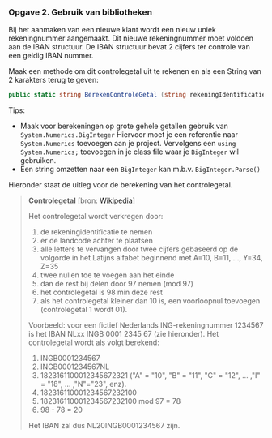 ### Opgave 2. Gebruik van bibliotheken

Bij het aanmaken van een nieuwe klant wordt een nieuw uniek rekeningnummer aangemaakt.
Dit nieuwe rekeningnummer moet voldoen aan de IBAN structuur.
De IBAN structuur bevat 2 cijfers ter controle van een geldig IBAN nummer.

Maak een methode om dit controlegetal uit te rekenen en als een String
van 2 karakters terug te geven:

```C#
public static string BerekenControleGetal (string rekeningIdentificatie, string landcode)
```

Tips:
- Maak voor berekeningen op grote gehele getallen gebruik van `System.Numerics.BigInteger`
Hiervoor moet je een referentie naar `System.Numerics` toevoegen aan je project.
Vervolgens een `using System.Numerics;` toevoegen in je class file waar
je `BigInteger` wil gebruiken.
- Een string omzetten naar een `BigInteger` kan m.b.v. `BigInteger.Parse()`

Hieronder staat de uitleg voor de berekening van het controlegetal.

>**Controlegetal**
>\[bron: [Wikipedia](https://nl.wikipedia.org/wiki/International_Bank_Account_Number#Structuur)\]
>
>Het controlegetal wordt verkregen door:
>1.	de rekeningidentificatie te nemen
>2.	er de landcode achter te plaatsen
>3.	alle letters te vervangen door twee cijfers gebaseerd op de volgorde in het
>Latijns alfabet beginnend met A=10, B=11, ..., Y=34, Z=35
>4.	twee nullen toe te voegen aan het einde
>5.	dan de rest bij delen door 97 nemen (mod 97)
>6.	het controlegetal is 98 min deze rest
>7.	als het controlegetal kleiner dan 10 is, een voorloopnul toevoegen
>(controlegetal 1 wordt 01).
>
>Voorbeeld: voor een fictief Nederlands ING-rekeningnummer 1234567 is het
>IBAN NLxx INGB 0001 2345 67 (zie hieronder). Het controlegetal wordt als volgt berekend:
>
>1.	INGB0001234567
>2.	INGB0001234567NL
>3.	1823161100012345672321 ("A" = "10", "B" = "11", "C" = "12", ... ,"I" = "18", ... ,"N"="23", enz).
>4.	182316110001234567232100
>5.	182316110001234567232100 mod 97 = 78
>6.	98 - 78 = 20
>
>Het IBAN zal dus NL20INGB0001234567 zijn.
